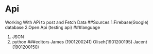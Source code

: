 # Api
Working With APi to post and Fetch Data
##Sources
1.Firebase(Google) database
2.Open Api (testing api)
###language
1. JSON
2. python
###editors
James (1901200241)
Oliseh(1901200195)
Jacent (1901200150)
